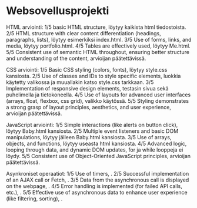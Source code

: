 # Websovellusprojekti
 
HTML arviointi: 1/5 basic HTML structure, löytyy kaikista html tiedostoista. 2/5 HTML structure with clear content differentiation (headings, paragraphs, lists), löytyy esimerkiksi index.html. 3/5 Use of forms, links, and media, löytyy portfolio.html. 4/5 Tables are effectively used, löytyy Me.html. 5/5 Consistent use of semantic HTML throughout, ensuring better structure and understanding of the content, arvioijan päätettävissä.

CSS arviointi: 1/5 Basic CSS styling (colors, fonts), löytyy style.css kansiosta. 2/5 Use of classes and IDs to style specific elements, luokkia käytetty valikossa ja muuallakin katso style.css tarkkaan. 3/5 Implementation of responsive design elements, testasin sivua sekä puhelimella ja tietokoneella. 4/5 Use of layouts for advanced user interfaces (arrays, float, flexbox, css grid), valikko käytössä. 5/5 Styling demonstrates a strong grasp of layout principles, aesthetics, and user experience, arvioijan päätettävissä.

JavaScript arviointi: 1/5 Simple interactions (like alerts on button click), löytyy Baby.html kansiosta. 2/5 Multiple event listeners and basic DOM manipulations, löytyy jälleen Baby.html kansiosta. 3/5 Use of arrays, objects, and functions, löytyy useasta html kansiosta. 4/5 Advanced logic, looping through data, and dynamic DOM updates, for ja while looppeja ei löydy. 5/5 Consistent use of Object-Oriented JavaScript principles, arvioijan päätettävissä.

Asynkroniset operaatiot: 1/5 Use of timers, . 2/5 Successful implementation of an AJAX call or Fetch, . 3/5 Data from the asynchronous call is displayed on the webpage, . 4/5 Error handling is implemented (for failed API calls, etc.), . 5/5 Effective use of asynchronous data to enhance user experience (like filtering, sorting), .
